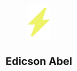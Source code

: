 <p style="text-align: center;">
  <a href="https://edicsonabel.com">
    <img alt="Edicson Abel" src="src/assets/icon.svg" width="60" />
  </a>
</p>
<h1 style="text-align: center;">Edicson Abel</h1>
